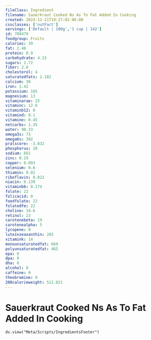 ```yaml
---
fileClass: Ingredient
filename: Sauerkraut Cooked Ns As To Fat Added In Cooking
created: 2024-12-21T19:27:02-06:00
cssclasses: ['nutFact']
servings: ['Default | 100g','1 cup | 142']
id: 788479
foodgroup: Fruits
calories: 39
fat: 2.48
protein: 0.9
carbohydrate: 4.15
sugars: 1.72
fiber: 2.8
cholesterol: 4
saturatedfats: 1.182
calcium: 30
iron: 1.42
potassium: 165
magnesium: 13
vitaminarae: 25
vitaminc: 12.8
vitaminb12: 0
vitamind: 0.1
vitamine: 0.45
netcarbs: 1.35
water: 90.33
omega3s: 73
omega6s: 392
pralscore: -3.032
phosphorus: 20
sodium: 661
zinc: 0.19
copper: 0.093
selenium: 0.6
thiamin: 0.02
riboflavin: 0.022
niacin: 0.139
vitaminb6: 0.174
folate: 22
folicacid: 0
foodfolate: 22
folatedfe: 22
choline: 10.6
retinol: 23
carotenebeta: 19
carotenealpha: 5
lycopene: 0
luteinzeaxanthin: 285
vitamink: 14
monounsaturatedfat: 669
polyunsaturatedfat: 465
epa: 0
dpa: 0
dha: 0
alcohol: 0
caffeine: 0
theobromine: 0
200calorieweight: 512.821
---
```


# Sauerkraut Cooked Ns As To Fat Added In Cooking

```dataviewjs
dv.view("Meta/Scripts/IngredientsFooter")
```